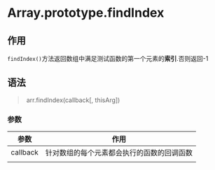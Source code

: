 # Array.prototype.findIndex

## 作用

`findIndex()`方法返回数组中满足测试函数的第一个元素的**索引**.否则返回-1

## 语法

> ​	arr.findIndex(callback[, thisArg])

### 参数

| 参数     | 作用                                       |
| -------- | ------------------------------------------ |
| callback | 针对数组的每个元素都会执行的函数的回调函数 |
|          |                                            |


